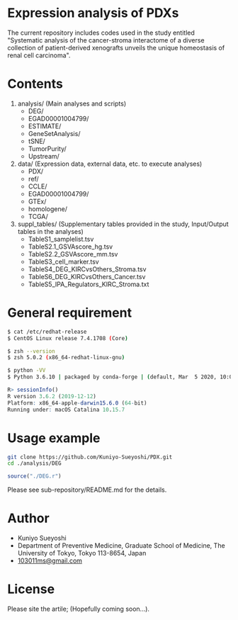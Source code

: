 # Expression analysis of PDXs 
The current repository includes codes used in the study entitled "Systematic analysis of the cancer-stroma interactome of a diverse collection of patient-derived xenografts unveils the unique homeostasis of renal cell carcinoma".

# Contents
1. analysis/ (Main analyses and scripts)
   - DEG/
   - EGAD00001004799/
   - ESTIMATE/
   - GeneSetAnalysis/
   - tSNE/
   - TumorPurity/
   - Upstream/
2. data/ (Expression data, external data, etc. to execute analyses)
   - PDX/
   - ref/
   - CCLE/  
   - EGAD00001004799/
   - GTEx/
   - homologene/
   - TCGA/
4. suppl_tables/ (Supplementary tables provided in the study, Input/Output tables in the analyses)
   - TableS1_samplelist.tsv
   - TableS2.1_GSVAscore_hg.tsv
   - TableS2.2_GSVAscore_mm.tsv
   - TableS3_cell_marker.tsv
   - TableS4_DEG_KIRCvsOthers_Stroma.tsv
   - TableS6_DEG_KIRCvsOthers_Cancer.tsv
   - TableS5_IPA_Regulators_KIRC_Stroma.txt

# General requirement
```sh
$ cat /etc/redhat-release
$ CentOS Linux release 7.4.1708 (Core)

$ zsh --version
$ zsh 5.0.2 (x86_64-redhat-linux-gnu)

$ python -VV
$ Python 3.6.10 | packaged by conda-forge | (default, Mar  5 2020, 10:05:08) [GCC 7.3.0]
```
```R
R> sessionInfo()
R version 3.6.2 (2019-12-12)
Platform: x86_64-apple-darwin15.6.0 (64-bit)
Running under: macOS Catalina 10.15.7
```

# Usage example
```sh
git clone https://github.com/Kuniyo-Sueyoshi/PDX.git
cd ./analysis/DEG
```
```R
source("./DEG.r")
```
Please see sub-repository/README.md for the details.

# Author
* Kuniyo Sueyoshi
* Department of Preventive Medicine, Graduate School of Medicine, The University of Tokyo, Tokyo 113-8654, Japan
* 103011ms@gmail.com

# License
Please site the artile; (Hopefully coming soon...).
